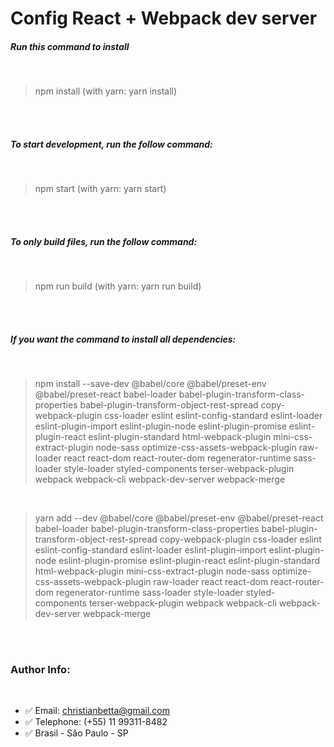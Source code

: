 # Config React + Webpack dev server

##### Run this command to install
<br/>

> npm install (with yarn: yarn install)

<br/>
<br/>

##### To start development, run the follow command:
<br/>

> npm start (with yarn: yarn start)

<br/>
<br/>

##### To only build files, run the follow command:
<br/>

> npm run build (with yarn: yarn run build)

<br/>
<br/>

##### If you want the command to install all dependencies:
<br/>

> npm install --save-dev @babel/core @babel/preset-env @babel/preset-react babel-loader babel-plugin-transform-class-properties babel-plugin-transform-object-rest-spread copy-webpack-plugin css-loader eslint eslint-config-standard eslint-loader eslint-plugin-import eslint-plugin-node eslint-plugin-promise eslint-plugin-react eslint-plugin-standard html-webpack-plugin mini-css-extract-plugin node-sass optimize-css-assets-webpack-plugin raw-loader react react-dom react-router-dom regenerator-runtime sass-loader style-loader styled-components terser-webpack-plugin webpack webpack-cli webpack-dev-server webpack-merge

<br/>

> yarn add --dev @babel/core @babel/preset-env @babel/preset-react babel-loader babel-plugin-transform-class-properties babel-plugin-transform-object-rest-spread copy-webpack-plugin css-loader eslint eslint-config-standard eslint-loader eslint-plugin-import eslint-plugin-node eslint-plugin-promise eslint-plugin-react eslint-plugin-standard html-webpack-plugin mini-css-extract-plugin node-sass optimize-css-assets-webpack-plugin raw-loader react react-dom react-router-dom regenerator-runtime sass-loader style-loader styled-components terser-webpack-plugin webpack webpack-cli webpack-dev-server webpack-merge

<br/>
<br/>

### Author Info:
<br/>

* :white_check_mark: Email: christianbetta@gmail.com
* :white_check_mark: Telephone: (+55) 11 99311-8482
* :white_check_mark: Brasil - São Paulo - SP